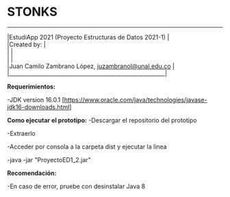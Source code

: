 # STONKS
 _________________________________________________________   
|EstudiApp 2021 (Proyecto Estructuras de Datos 2021-1)    |   
|Created by:                                              |   
|                                                         |  
|                                                         |   
|Juan Camilo Zambrano López, juzambranol@unal.edu.co      |   
|_________________________________________________________|   

**Requerimientos:**  


-JDK version 16.0.1 [https://www.oracle.com/java/technologies/javase-jdk16-downloads.html]  


**Como ejecutar el prototipo:**
-Descargar el repositorio del prototipo


-Extraerlo


-Acceder por consola a la carpeta dist y ejecutar la linea  


-java -jar "ProyectoED1_2.jar"  


**Recomendación:**  


-En caso de error, pruebe con desinstalar Java 8   

